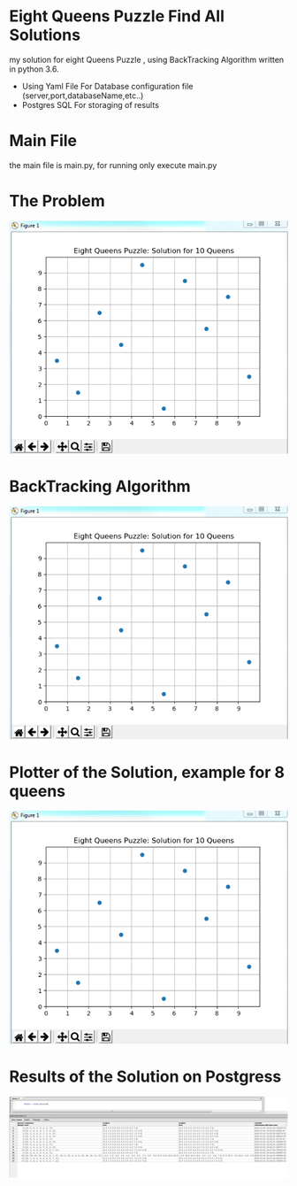 # Eight Queens Puzzle Find All Solutions
my solution for eight Queens Puzzle , using BackTracking Algorithm written in python 3.6.

* Using Yaml File For Database configuration file (server,port,databaseName,etc..)
* Postgres SQL For storaging of results

# Main File
the main file is main.py, for running only execute main.py

# The Problem
![QueensPuzzle](https://github.com/jesus87/queenspuzzle/blob/master/solution.png)

# BackTracking Algorithm
![QueensPuzzle](https://github.com/jesus87/queenspuzzle/blob/master/solution.png)

# Plotter of the Solution, example for 8 queens
![QueensPuzzle](https://github.com/jesus87/queenspuzzle/blob/master/solution.png)

# Results of the Solution on Postgress
![QueensPuzzleResult](https://github.com/jesus87/queenspuzzle/blob/master/querypostgres.png)
